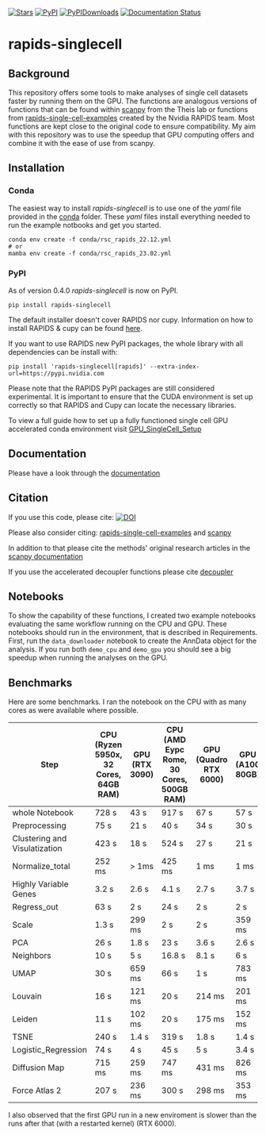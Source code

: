 [![Stars](https://img.shields.io/github/stars/Intron7/rapids_singlecell?logo=GitHub&color=blue)](https://github.com/Intron7/rapids_singlecell/stargazers)
[![PyPI](https://img.shields.io/pypi/v/rapids-singlecell?logo=PyPI)](https://pypi.org/project/rapids-singlecell)
[![PyPIDownloads](https://pepy.tech/badge/rapids-singlecell)](https://pepy.tech/project/rapids-singlecell)
[![Documentation Status](https://readthedocs.org/projects/rapids-singlecell/badge/?version=latest)](https://rapids-singlecell.readthedocs.io/en/latest/?badge=latest)

# rapids-singlecell

## Background
This repository offers some tools to make analyses of single cell datasets faster by running them on the GPU. 
The functions are analogous versions of functions that can be found within [scanpy](https://github.com/scverse/scanpy) from the Theis lab or functions from [rapids-single-cell-examples](https://github.com/clara-parabricks/rapids-single-cell-examples) created by the Nvidia RAPIDS team. Most functions are kept close to the original code to ensure compatibility. My aim with this repository was to use the speedup that GPU computing offers and combine it with the ease of use from scanpy.

## Installation
### Conda
The easiest way to install *rapids-singlecell* is to use one of the *yaml* file provided in the [conda](https://github.com/Intron7/rapids_singlecell/tree/main/conda) folder. These *yaml* files install everything needed to run the example notbooks and get you started.
```
conda env create -f conda/rsc_rapids_22.12.yml
# or
mamba env create -f conda/rsc_rapids_23.02.yml
```
### PyPI
As of version 0.4.0 *rapids-singlecell* is now on PyPI.
```
pip install rapids-singlecell
```
The default installer doesn't cover RAPIDS nor cupy. Information on how to install RAPIDS & cupy can be found [here](https://rapids.ai/start.html).

If you want to use RAPIDS new PyPI packages, the whole library with all dependencies can be install with:
````
pip install 'rapids-singlecell[rapids]' --extra-index-url=https://pypi.nvidia.com
````
Please note that the RAPIDS PyPI packages are still considered experimental. It is important to ensure that the CUDA environment is set up correctly so that RAPIDS and Cupy can locate the necessary libraries.

To view a full guide how to set up a fully functioned single cell GPU accelerated conda environment visit [GPU_SingleCell_Setup](https://github.com/Intron7/GPU_SingleCell_Setup)

## Documentation

Please have a look through the [documentation](https://rapids-singlecell.readthedocs.io/en/latest/)


## Citation

If you use this code, please cite: [![DOI](https://zenodo.org/badge/364573913.svg)](https://zenodo.org/badge/latestdoi/364573913)

Please also consider citing: [rapids-single-cell-examples](https://zenodo.org/badge/latestdoi/265649968) and  [scanpy](https://doi.org/10.1186/s13059-017-1382-0)

In addition to that please cite the methods' original research articles in the [scanpy documentation](https://scanpy.readthedocs.io/en/latest/references.html)

If you use the accelerated decoupler functions please cite [decoupler](https://doi.org/10.1093/bioadv/vbac016)

## Notebooks
To show the capability of these functions, I created two example notebooks evaluating the same workflow running on the CPU and GPU. These notebooks should run in the environment, that is described in Requirements. First, run the `data_downloader` notebook to create the AnnData object for the analysis. If you run both `demo_cpu` and `demo_gpu` you should see a big speedup when running the analyses on the GPU.

## Benchmarks

Here are some benchmarks. I ran the notebook on the CPU with as many cores as were available where possible. 

|Step                          |CPU (Ryzen 5950x, 32 Cores, 64GB RAM)|GPU (RTX 3090)|CPU (AMD Eypc Rome, 30 Cores, 500GB RAM)| GPU (Quadro RTX 6000)|GPU (A100 80GB)|
|------------------------------|---------------------------|--------------|----------|--------------|----------------|
|whole Notebook                | 728 s                     | 43 s         | 917 s    | 67 s         | 57 s           |
|Preprocessing                 | 75 s                      | 21 s         | 40 s     | 34 s         | 30 s           |
|Clustering and Visulatization | 423 s                     | 18 s         | 524 s    | 27 s         | 21 s           |
|Normalize_total               | 252 ms                    | > 1ms        | 425 ms   | 1 ms         | 1 ms           |
|Highly Variable Genes         | 3.2 s                     | 2.6 s        | 4.1 s    | 2.7 s        | 3.7 s          |
|Regress_out                   | 63 s                      | 2 s          | 24 s     | 2 s          | 2 s            |
|Scale                         | 1.3 s                     | 299 ms       | 2 s      | 2  s         | 359 ms         |
|PCA                           | 26 s                      | 1.8 s        | 23 s     | 3.6 s        | 2.6 s          |
|Neighbors                     | 10 s                      | 5 s          | 16.8 s   | 8.1  s       | 6 s            |
|UMAP                          | 30 s                      | 659 ms       | 66 s     | 1 s          | 783 ms         |
|Louvain                       | 16 s                      | 121 ms       | 20 s     | 214 ms       | 201 ms         |
|Leiden                        | 11 s                      | 102 ms       | 20 s     | 175 ms       | 152 ms         |
|TSNE                          | 240 s                     | 1.4 s        | 319 s    | 1.8 s        | 1.4 s          |
|Logistic_Regression           | 74 s                      | 4 s          | 45 s     | 5 s          | 3.4 s          |
|Diffusion Map                 | 715 ms                    | 259 ms       | 747 ms   | 431 ms       | 826 ms         |
|Force Atlas 2                 | 207 s                     | 236 ms       | 300 s    | 298 ms       | 353 ms         |

I also observed that the first GPU run in a new enviroment is slower than the runs after that (with a restarted kernel) (RTX 6000).
